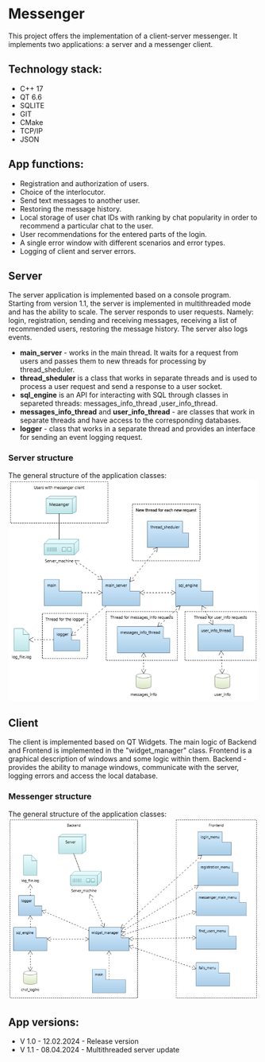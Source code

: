# Messenger
This project offers the implementation of a client-server messenger. It implements two applications: a server and a messenger client.

## Technology stack:
- C++ 17 
- QT 6.6
- SQLITE
- GIT
- CMake
- TCP/IP
- JSON

## App functions:
- Registration and authorization of users.
- Choice of the interlocutor.
- Send text messages to another user.
- Restoring the message history.
- Local storage of user chat IDs with ranking by chat popularity in order to recommend a particular chat to the user.
- User recommendations for the entered parts of the login.
- A single error window with different scenarios and error types.
- Logging of client and server errors.

## Server 
The server application is implemented based on a console program. Starting from version 1.1, the server is implemented in multithreaded mode and has the ability to scale. The server responds to user requests. Namely: login, registration, sending and receiving messages, receiving a list of recommended users, restoring the message history. The server also logs events.  

- **main_server** - works in the main thread. It waits for a request from users and passes them to new threads for processing by thread_sheduler.  
- **thread_sheduler** is a class that works in separate threads and is used to process a user request and send a response to a user socket. 
- **sql_engine** is an API for interacting with SQL through classes in separeted threads: messages_info_thread ,user_info_thread.
- **messages_info_thread** and **user_info_thread** - are classes that work in separate threads and have access to the corresponding databases.
- **logger** - class that works in a separate thread and provides an interface for sending an event logging request.
  
### Server structure
The general structure of the application classes:
![Server structure](https://github.com/Dimon-dudka/Messenger/blob/main/Server/resources/server_structure.png)

## Client 
The client is implemented based on QT Widgets. The main logic of Backend and Frontend is implemented in the "widget_manager" class. 
Frontend is a graphical description of windows and some logic within them. Backend - provides the ability to manage windows, communicate with the server, logging errors and access the local database.

### Messenger structure
The general structure of the application classes:
![Server structure](https://github.com/Dimon-dudka/Messenger/blob/main/Messenger/resources/messenger_structure.png)

## App versions:
- V 1.0 - 12.02.2024 - Release version
- V 1.1 - 08.04.2024 - Multithreaded server update